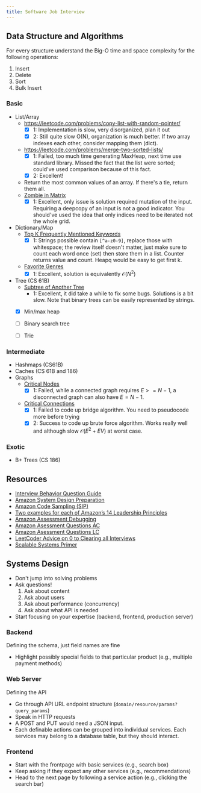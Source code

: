 ```yaml
---
title: Software Job Interview
---
```


## Data Structure and Algorithms

For every structure understand the Big-O time and space complexity for the following operations:

1. Insert
1. Delete
1. Sort
1. Bulk Insert

### Basic
* List/Array
  * <https://leetcode.com/problems/copy-list-with-random-pointer/>
    * [x] 1: Implementation is slow, very disorganized, plan it out
    * [x] 2: Still quite slow O(N), organization is much better. If two array indexes each other, consider mapping them (dict).
  * <https://leetcode.com/problems/merge-two-sorted-lists/>
    * [x] 1: Failed, too much time generating MaxHeap, next time use standard library. Missed the fact that the list were sorted; could've used comparison because of this fact.
    * [x] 2: Excellent!
  * Return the most common values of an array. If there's a tie, return them all.
  * [Zombie in Matrix](https://leetcode.com/discuss/interview-question/411357/)
    * [x] 1: Excellent, only issue is solution required mutation of the input. Requiring a deepcopy of an input is not a good indicator. You should've used the idea that only indices need to be iterated not the whole grid.
* Dictionary/Map
  * [Top K Frequently Mentioned Keywords](https://leetcode.com/discuss/interview-question/542597/)
    * [x] 1: Strings possible contain `[^a-z0-9]`, replace those with whitespace; the review itself doesn't matter, just make sure to count each word once (set) then store them in a list. Counter returns value and count. Heapq would be easy to get first k.
  * [Favorite Genres](https://leetcode.com/discuss/interview-question/373006)
    * [x] 1: Excellent, solution is equivalently $\mathcal O(N^2)$
* Tree (CS 61B)
  * [Subtree of Another Tree](https://leetcode.com/problems/subtree-of-another-tree/submissions/)
    * 1: Excellent, it did take a while to fix some bugs. Solutions is a bit slow. Note that binary trees can be easily represented by strings.
  * [x] Min/max heap
  * [ ] Binary search tree
  * [ ] Trie


### Intermediate
* Hashmaps (CS61B)
* Caches (CS 61B and 186)
* Graphs
  * [Critical Nodes](https://leetcode.com/discuss/interview-question/436073/)
    * [x] 1: Failed, while a connected graph requires $E >= N-1$, a disconnected graph can also have $E = N-1$.
  * [Critical Connections](https://leetcode.com/discuss/interview-question/372581)
    * [x] 1: Failed to code up bridge algorithm. You need to pseudocode more before trying
    * [x] 2: Success to code up brute force algorithm. Works really well and although slow $\mathcal O(E^2 + EV)$ at worst case.

### Exotic
* B+ Trees (CS 186)

## Resources
* [Interview Behavior Question Guide](https://docs.google.com/document/d/1f_JZNuSEShzCPORxfSE8cAKR1RiqV7NgygyRtAncxVI/edit)
* [Amazon System Design Preparation](https://www.youtube.com/watch?v=gNQ9-kgyHfo)
* [Amazon Code Sampling (SIP)](https://www.youtube.com/watch?v=mjZpZ_wcYFg)
* [Two examples for each of Amazon’s 14 Leadership Principles](https://www.youtube.com/watch?v=RzlUQCy84rQ)
* [Amazon Assessment Debugging](https://docs.google.com/document/d/188JrZmqv7Nm7EULXItESSLmSEr7vBziqRUPew2oyWKY/edit)
* [Amazon Asessment Questions AC](https://aonecode.com/amazon-online-assessment)
* [Amazon Asessment Questions LC](https://leetcode.com/discuss/interview-question/344650/Amazon-Online-Assessment-Questions)
* [LeetCoder Advice on 0 to Clearing all Interviews](https://leetcode.com/discuss/career/216554/from-0-to-clearing-uberappleamazonlinkedingoogle)
* [Scalable Systems Primer](https://github.com/donnemartin/system-design-primer)

## Systems Design

* Don't jump into solving problems
* Ask questions!
  1. Ask about content
  1. Ask about users
  1. Ask about performance (concurrency)
  1. Ask about what API is needed
* Start focusing on your expertise (backend, frontend, production server)

### Backend
Defining the schema, just field names are fine

* Highlight possibly special fields to that particular product (e.g., multiple payment methods)

### Web Server
Defining the API

* Go through API URL endpoint structure (`domain/resource/params?query_params`)
* Speak in HTTP requests
* A POST and PUT would need a JSON input.
* Each definable actions can be grouped into individual services. Each services may belong to a database table, but they should interact.

### Frontend

* Start with the frontpage with basic services (e.g., search box)
* Keep asking if they expect any other services (e.g., recommendations)
* Head to the next page by following a service action (e.g., clicking the search bar)